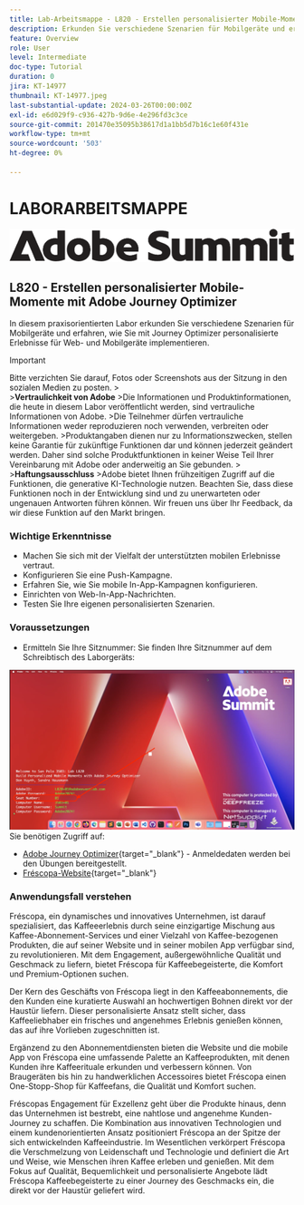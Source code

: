```yaml
---
title: Lab-Arbeitsmappe - L820 - Erstellen personalisierter Mobile-Momente mit Adobe Journey Optimizer
description: Erkunden Sie verschiedene Szenarien für Mobilgeräte und erfahren Sie, wie Sie mit Journey Optimizer personalisierte Erlebnisse für Web- und Mobilgeräte implementieren.
feature: Overview
role: User
level: Intermediate
doc-type: Tutorial
duration: 0
jira: KT-14977
thumbnail: KT-14977.jpeg
last-substantial-update: 2024-03-26T00:00:00Z
exl-id: e6d029f9-c936-427b-9d6e-4e296fd3c3ce
source-git-commit: 201470e35095b38617d1a1bb5d7b16c1e60f431e
workflow-type: tm+mt
source-wordcount: '503'
ht-degree: 0%

---
```


# LABORARBEITSMAPPE

![Adobe Summit - ALT-Text](/help/summit-labs/summit-lab-2024/l820-lab-workbook/assets/adobe-summit.png "Adobe Summit")

## L820 - Erstellen personalisierter Mobile-Momente mit Adobe Journey Optimizer

In diesem praxisorientierten Labor erkunden Sie verschiedene Szenarien für Mobilgeräte und erfahren, wie Sie mit Journey Optimizer personalisierte Erlebnisse für Web- und Mobilgeräte implementieren.


>[!IMPORTANT]
>
>Bitte verzichten Sie darauf, Fotos oder Screenshots aus der Sitzung in den sozialen Medien zu posten.
>&#x200B;><br>
>&#x200B;>**Vertraulichkeit von Adobe**
>&#x200B;>Die Informationen und Produktinformationen, die heute in diesem Labor veröffentlicht werden, sind vertrauliche Informationen von Adobe.
>&#x200B;>Die Teilnehmer dürfen vertrauliche Informationen weder reproduzieren noch verwenden, verbreiten oder weitergeben.
>&#x200B;>Produktangaben dienen nur zu Informationszwecken, stellen keine Garantie für zukünftige Funktionen dar und können jederzeit geändert werden. Daher sind solche Produktfunktionen in keiner Weise Teil Ihrer Vereinbarung mit Adobe oder anderweitig an Sie gebunden.
>&#x200B;><br>
>&#x200B;>**Haftungsausschluss**
>&#x200B;>Adobe bietet Ihnen frühzeitigen Zugriff auf die Funktionen, die generative KI-Technologie nutzen. Beachten Sie, dass diese Funktionen noch in der Entwicklung sind und zu unerwarteten oder ungenauen Antworten führen können. Wir freuen uns über Ihr Feedback, da wir diese Funktion auf den Markt bringen.


### Wichtige Erkenntnisse

* Machen Sie sich mit der Vielfalt der unterstützten mobilen Erlebnisse vertraut.
* Konfigurieren Sie eine Push-Kampagne.
* Erfahren Sie, wie Sie mobile In-App-Kampagnen konfigurieren.
* Einrichten von Web-In-App-Nachrichten.
* Testen Sie Ihre eigenen personalisierten Szenarien.

### Voraussetzungen

* Ermitteln Sie Ihre Sitznummer: Sie finden Ihre Sitznummer auf dem Schreibtisch des Laborgeräts:

![Sitznummer](/help/summit-labs/summit-lab-2024/l820-lab-workbook/assets/locate-seat-number.png)
Sie benötigen Zugriff auf:

* [Adobe Journey Optimizer](https://experience.adobe.com/#/@techmarketingdemos/sname:summit-ajo-lab/journey-optimizer/home){target="_blank"} - Anmeldedaten werden bei den Übungen bereitgestellt.
* [Fréscopa-Website](https://dsn.adobe.com/p/adobe-summit-2024?token=eyJhbGciOiJIUzI1NiIsInR5cCI6IkpXVCJ9.eyJpZCI6ImFub255bW91cyIsImVtYWlsIjoiYW5vbnltb3VzQGFkb2JlLmNvbSIsImlzc3VlciI6InNoYXJlZC1saW5rIiwiYXJnb24iOnsiYWNjZXNzIjoicmVhZC1wcm9qZWN0IiwicHJvamVjdElkIjoiYWRvYmUtc3VtbWl0LTIwMjQifSwiaWF0IjoxNzEwNTI0MTIwLCJleHAiOjE3MTIzMzg1MjB9.q2uGVst6HjJw8SCWl-3pViNzepkdGnNCvGqZnbbkTsY){target="_blank"}


### Anwendungsfall verstehen

Fréscopa, ein dynamisches und innovatives Unternehmen, ist darauf spezialisiert, das Kaffeeerlebnis durch seine einzigartige Mischung aus Kaffee-Abonnement-Services und einer Vielzahl von Kaffee-bezogenen Produkten, die auf seiner Website und in seiner mobilen App verfügbar sind, zu revolutionieren. Mit dem Engagement, außergewöhnliche Qualität und Geschmack zu liefern, bietet Fréscopa für Kaffeebegeisterte, die Komfort und Premium-Optionen suchen.

Der Kern des Geschäfts von Fréscopa liegt in den Kaffeeabonnements, die den Kunden eine kuratierte Auswahl an hochwertigen Bohnen direkt vor der Haustür liefern. Dieser personalisierte Ansatz stellt sicher, dass Kaffeeliebhaber ein frisches und angenehmes Erlebnis genießen können, das auf ihre Vorlieben zugeschnitten ist.

Ergänzend zu den Abonnementdiensten bieten die Website und die mobile App von Fréscopa eine umfassende Palette an Kaffeeprodukten, mit denen Kunden ihre Kaffeerituale erkunden und verbessern können. Von Braugeräten bis hin zu handwerklichen Accessoires bietet Fréscopa einen One-Stopp-Shop für Kaffeefans, die Qualität und Komfort suchen.

Fréscopas Engagement für Exzellenz geht über die Produkte hinaus, denn das Unternehmen ist bestrebt, eine nahtlose und angenehme Kunden-Journey zu schaffen. Die Kombination aus innovativen Technologien und einem kundenorientierten Ansatz positioniert Fréscopa an der Spitze der sich entwickelnden Kaffeeindustrie. Im Wesentlichen verkörpert Fréscopa die Verschmelzung von Leidenschaft und Technologie und definiert die Art und Weise, wie Menschen ihren Kaffee erleben und genießen. Mit dem Fokus auf Qualität, Bequemlichkeit und personalisierte Angebote lädt Fréscopa Kaffeebegeisterte zu einer Journey des Geschmacks ein, die direkt vor der Haustür geliefert wird.
